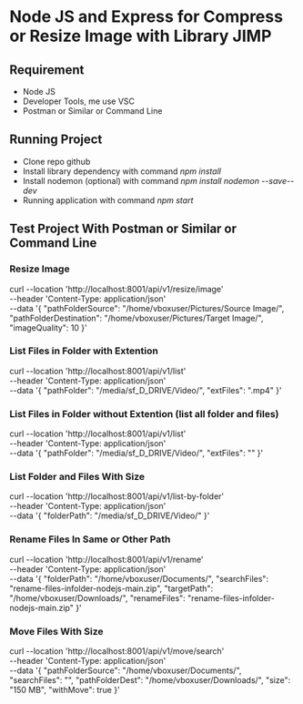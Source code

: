 # Node JS and Express for Compress or Resize Image with Library JIMP

## Requirement
- Node JS
- Developer Tools, me use VSC
- Postman or Similar or Command Line


## Running Project
- Clone repo github
- Install library dependency with command _npm install_
- Install nodemon (optional) with command _npm install nodemon --save--dev_
- Running application with command _npm start_

## Test Project With Postman or Similar or Command Line

### **Resize Image**
curl --location 'http://localhost:8001/api/v1/resize/image' \
--header 'Content-Type: application/json' \
--data '{
    "pathFolderSource": "/home/vboxuser/Pictures/Source Image/",
    "pathFolderDestination": "/home/vboxuser/Pictures/Target Image/",
    "imageQuality": 10
}'

### **List Files in Folder with Extention**
curl --location 'http://localhost:8001/api/v1/list' \
--header 'Content-Type: application/json' \
--data '{
    "pathFolder": "/media/sf_D_DRIVE/Video/",
    "extFiles": ".mp4"
}'

### **List Files in Folder without Extention (list all folder and files)**
curl --location 'http://localhost:8001/api/v1/list' \
--header 'Content-Type: application/json' \
--data '{
    "pathFolder": "/media/sf_D_DRIVE/Video/",
    "extFiles": ""
}'

### **List Folder and Files With Size**
curl --location 'http://localhost:8001/api/v1/list-by-folder' \
--header 'Content-Type: application/json' \
--data '{
    "folderPath": "/media/sf_D_DRIVE/Video/"
}'

### **Rename Files In Same or Other Path**
curl --location 'http://localhost:8001/api/v1/rename' \
--header 'Content-Type: application/json' \
--data '{
    "folderPath": "/home/vboxuser/Documents/",
    "searchFiles": "rename-files-infolder-nodejs-main.zip",
    "targetPath": "/home/vboxuser/Downloads/",
    "renameFiles": "rename-files-infolder-nodejs-main.zip"
}'

### **Move Files With Size**
curl --location 'http://localhost:8001/api/v1/move/search' \
--header 'Content-Type: application/json' \
--data '{
    "pathFolderSource": "/home/vboxuser/Documents/",
    "searchFiles": "",
    "pathFolderDest": "/home/vboxuser/Downloads/",
    "size": "150 MB",
    "withMove": true
}'